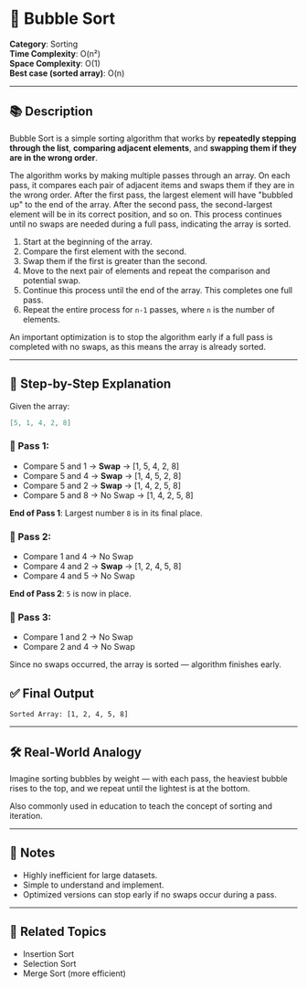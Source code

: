 ﻿# 🧼 Bubble Sort

**Category**: Sorting  
**Time Complexity**: O(n²)  
**Space Complexity**: O(1)  
**Best case (sorted array)**: O(n)

---

## 📚 Description

Bubble Sort is a simple sorting algorithm that works by **repeatedly stepping through the list**, **comparing adjacent elements**, and **swapping them if they are in the wrong order**.

The algorithm works by making multiple passes through an array. On each pass, it compares each pair of adjacent items and swaps them if they are in the wrong order. After the first pass, the largest element will have "bubbled up" to the end of the array. After the second pass, the second-largest element will be in its correct position, and so on. This process continues until no swaps are needed during a full pass, indicating the array is sorted.

1. Start at the beginning of the array.
2. Compare the first element with the second.
3. Swap them if the first is greater than the second.
4. Move to the next pair of elements and repeat the comparison and potential swap.
5. Continue this process until the end of the array. This completes one full pass.
6. Repeat the entire process for `n-1` passes, where `n` is the number of elements.

An important optimization is to stop the algorithm early if a full pass is completed with no swaps, as this means the array is already sorted.

---

## 🔁 Step-by-Step Explanation

Given the array:
```csharp
[5, 1, 4, 2, 8]
```

### 🔄 Pass 1:
- Compare 5 and 1 → **Swap** → [1, 5, 4, 2, 8]  
- Compare 5 and 4 → **Swap** → [1, 4, 5, 2, 8]  
- Compare 5 and 2 → **Swap** → [1, 4, 2, 5, 8]  
- Compare 5 and 8 → No Swap → [1, 4, 2, 5, 8]

**End of Pass 1**: Largest number `8` is in its final place.


### 🔄 Pass 2:
- Compare 1 and 4 → No Swap  
- Compare 4 and 2 → **Swap** → [1, 2, 4, 5, 8]  
- Compare 4 and 5 → No Swap

**End of Pass 2**: `5` is now in place.


### 🔄 Pass 3:
- Compare 1 and 2 → No Swap  
- Compare 2 and 4 → No Swap

Since no swaps occurred, the array is sorted — algorithm finishes early.


## ✅ Final Output

```
Sorted Array: [1, 2, 4, 5, 8]
```

---

## 🛠 Real-World Analogy

Imagine sorting bubbles by weight — with each pass, the heaviest bubble rises to the top, and we repeat until the lightest is at the bottom.

Also commonly used in education to teach the concept of sorting and iteration.

---

## 📌 Notes

- Highly inefficient for large datasets.
- Simple to understand and implement.
- Optimized versions can stop early if no swaps occur during a pass.

---

## 🔗 Related Topics

- Insertion Sort
- Selection Sort
- Merge Sort (more efficient)

